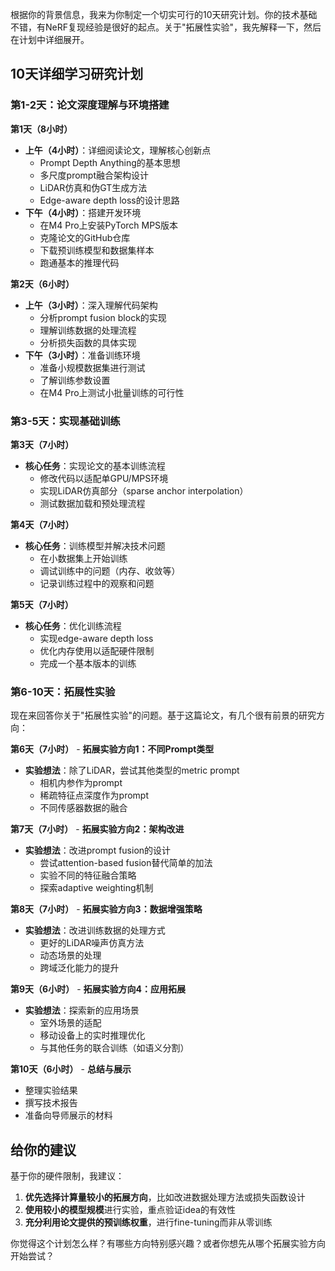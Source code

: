 根据你的背景信息，我来为你制定一个切实可行的10天研究计划。你的技术基础不错，有NeRF复现经验是很好的起点。关于"拓展性实验"，我先解释一下，然后在计划中详细展开。

## **10天详细学习研究计划**

### **第1-2天：论文深度理解与环境搭建**

**第1天（8小时）**

- **上午（4小时）**：详细阅读论文，理解核心创新点
  - Prompt Depth Anything的基本思想
  - 多尺度prompt融合架构设计
  - LiDAR仿真和伪GT生成方法
  - Edge-aware depth loss的设计思路
- **下午（4小时）**：搭建开发环境
  - 在M4 Pro上安装PyTorch MPS版本
  - 克隆论文的GitHub仓库
  - 下载预训练模型和数据集样本
  - 跑通基本的推理代码

**第2天（6小时）**

- **上午（3小时）**：深入理解代码架构
  - 分析prompt fusion block的实现
  - 理解训练数据的处理流程
  - 分析损失函数的具体实现
- **下午（3小时）**：准备训练环境
  - 准备小规模数据集进行测试
  - 了解训练参数设置
  - 在M4 Pro上测试小批量训练的可行性

### **第3-5天：实现基础训练**

**第3天（7小时）**

- **核心任务**：实现论文的基本训练流程
  - 修改代码以适配单GPU/MPS环境
  - 实现LiDAR仿真部分（sparse anchor interpolation）
  - 测试数据加载和预处理流程

**第4天（7小时）**

- **核心任务**：训练模型并解决技术问题
  - 在小数据集上开始训练
  - 调试训练中的问题（内存、收敛等）
  - 记录训练过程中的观察和问题

**第5天（7小时）**

- **核心任务**：优化训练流程
  - 实现edge-aware depth loss
  - 优化内存使用以适配硬件限制
  - 完成一个基本版本的训练

### **第6-10天：拓展性实验**

现在来回答你关于"拓展性实验"的问题。基于这篇论文，有几个很有前景的研究方向：

**第6天（7小时）** - **拓展实验方向1：不同Prompt类型**

- **实验想法**：除了LiDAR，尝试其他类型的metric prompt
  - 相机内参作为prompt
  - 稀疏特征点深度作为prompt
  - 不同传感器数据的融合

**第7天（7小时）** - **拓展实验方向2：架构改进**

- **实验想法**：改进prompt fusion的设计
  - 尝试attention-based fusion替代简单的加法
  - 实验不同的特征融合策略
  - 探索adaptive weighting机制

**第8天（7小时）** - **拓展实验方向3：数据增强策略**

- **实验想法**：改进训练数据的处理方式
  - 更好的LiDAR噪声仿真方法
  - 动态场景的处理
  - 跨域泛化能力的提升

**第9天（6小时）** - **拓展实验方向4：应用拓展**

- **实验想法**：探索新的应用场景
  - 室外场景的适配
  - 移动设备上的实时推理优化
  - 与其他任务的联合训练（如语义分割）

**第10天（6小时）** - **总结与展示**

- 整理实验结果
- 撰写技术报告
- 准备向导师展示的材料

## **给你的建议**

基于你的硬件限制，我建议：

1. **优先选择计算量较小的拓展方向**，比如改进数据处理方法或损失函数设计
2. **使用较小的模型规模**进行实验，重点验证idea的有效性
3. **充分利用论文提供的预训练权重**，进行fine-tuning而非从零训练

你觉得这个计划怎么样？有哪些方向特别感兴趣？或者你想先从哪个拓展实验方向开始尝试？